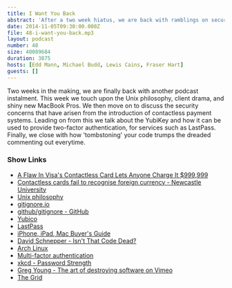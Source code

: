 ```yaml
---
title: I Want You Back
abstract: 'After a two week hiatus, we are back with ramblings on security, the YubiKey and more'
date: 2014-11-05T09:30:00.000Z
file: 48-i-want-you-back.mp3
layout: podcast
number: 48
size: 40089684
duration: 3875
hosts: [Edd Mann, Michael Budd, Lewis Cains, Fraser Hart]
guests: []
---
```


Two weeks in the making, we are finally back with another podcast instalment.
This week we touch upon the Unix philosophy, client drama, and shiny new MacBook Pros.
We then move on to discuss the security concerns that have arisen from the introduction of contactless payment systems.
Leading on from this we talk about the YubiKey and how it can be used to provide two-factor authentication, for services such as LastPass.
Finally, we close with how 'tombstoning' your code trumps the dreaded commenting out everytime.

### Show Links

- [A Flaw In Visa's Contactless Card Lets Anyone Charge It $999,999](http://gizmodo.com/report-a-flaw-in-visas-contactless-card-lets-anyone-ch-1653974432)
- [Contactless cards fail to recognise foreign currency - Newcastle University](http://www.ncl.ac.uk/press.office/press.release/item/contactless-cards-fail-to-recognise-foreign-currency)
- [Unix philosophy](http://en.wikipedia.org/wiki/Unix_philosophy)
- [gitignore.io](https://www.gitignore.io/)
- [github/gitignore - GitHub](https://github.com/github/gitignore)
- [Yubico](https://www.yubico.com)
- [LastPass](https://lastpass.com/)
- [iPhone, iPad, Mac Buyer's Guide](http://buyersguide.macrumors.com/)
- [David Schnepper - Isn't That Code Dead?](http://www.youtube.com/watch?v=29UXzfQWOhQ)
- [Arch Linux](https://www.archlinux.org/)
- [Multi-factor authentication](http://en.wikipedia.org/wiki/Multi-factor_authentication)
- [xkcd - Password Strength](http://xkcd.com/936/)
- [Greg Young - The art of destroying software on Vimeo](http://vimeo.com/108441214)
- [The Grid](https://thegrid.io/)

